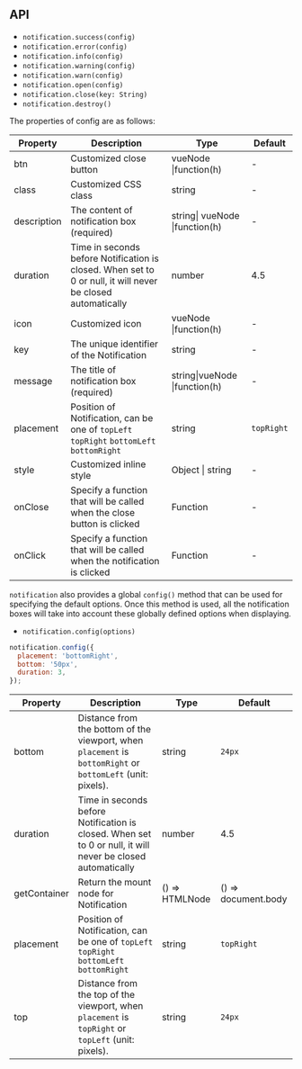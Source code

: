 ## API

- `notification.success(config)`
- `notification.error(config)`
- `notification.info(config)`
- `notification.warning(config)`
- `notification.warn(config)`
- `notification.open(config)`
- `notification.close(key: String)`
- `notification.destroy()`

The properties of config are as follows:

| Property | Description | Type | Default |
| -------- | ----------- | ---- | ------- |
| btn | Customized close button | vueNode \|function(h) | - |
| class | Customized CSS class | string | - |
| description | The content of notification box (required) | string\| vueNode \|function(h) | - |
| duration | Time in seconds before Notification is closed. When set to 0 or null, it will never be closed automatically | number | 4.5 |
| icon | Customized icon | vueNode \|function(h) | - |
| key | The unique identifier of the Notification | string | - |
| message | The title of notification box (required) | string\|vueNode \|function(h) | - |
| placement | Position of Notification, can be one of `topLeft` `topRight` `bottomLeft` `bottomRight` | string | `topRight` |
| style | Customized inline style | Object \| string | - |
| onClose | Specify a function that will be called when the close button is clicked | Function | - |
| onClick | Specify a function that will be called when the notification is clicked | Function | - |

`notification` also provides a global `config()` method that can be used for specifying the default options. Once this method is used, all the notification boxes will take into account these globally defined options when displaying.

- `notification.config(options)`

```js
notification.config({
  placement: 'bottomRight',
  bottom: '50px',
  duration: 3,
});
```

| Property | Description | Type | Default |
| -------- | ----------- | ---- | ------- |
| bottom | Distance from the bottom of the viewport, when `placement` is `bottomRight` or `bottomLeft` (unit: pixels). | string | `24px` |
| duration | Time in seconds before Notification is closed. When set to 0 or null, it will never be closed automatically | number | 4.5 |
| getContainer | Return the mount node for Notification | () => HTMLNode | () => document.body |
| placement | Position of Notification, can be one of `topLeft` `topRight` `bottomLeft` `bottomRight` | string | `topRight` |
| top | Distance from the top of the viewport, when `placement` is `topRight` or `topLeft` (unit: pixels). | string | `24px` |
